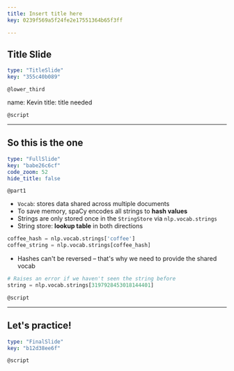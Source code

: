 ```yaml
---
title: Insert title here
key: 0239f569a5f24fe2e17551364b65f3ff

---
```

## Title Slide

```yaml
type: "TitleSlide"
key: "355c40b089"
```

`@lower_third`

name: Kevin
title: title needed


`@script`



---
## So this is the one

```yaml
type: "FullSlide"
key: "babe26c6cf"
code_zoom: 52
hide_title: false
```

`@part1`
* `Vocab`: stores data shared across multiple documents
* To save memory, spaCy encodes all strings to **hash values**
* Strings are only stored once in the `StringStore`  via `nlp.vocab.strings`
* String store: **lookup table** in both directions

```python
coffee_hash = nlp.vocab.strings['coffee']
coffee_string = nlp.vocab.strings[coffee_hash]
```

* Hashes can't be reversed – that's why we  need to provide the shared vocab

```python
# Raises an error if we haven't seen the string before
string = nlp.vocab.strings[3197928453018144401]
```


`@script`



---
## Let's practice!

```yaml
type: "FinalSlide"
key: "b12d38ee6f"
```

`@script`



